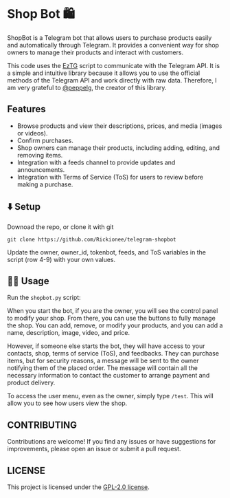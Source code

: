 # Shop Bot 🛍

ShopBot is a Telegram bot that allows users to purchase products easily and automatically through Telegram. It provides a convenient way for shop owners to manage their products and interact with customers.

This code uses the [EzTG](https://github.com/peppelg/EzTG) script to communicate with the Telegram API. It is a simple and intuitive library because it allows you to use the official methods of the Telegram API and work directly with raw data.
Therefore, I am very grateful to [@peppelg](https://github.com/peppelg), the creator of this library.

## Features

- Browse products and view their descriptions, prices, and media (images or videos).
- Confirm purchases.
- Shop owners can manage their products, including adding, editing, and removing items.
- Integration with a feeds channel to provide updates and announcements.
- Integration with Terms of Service (ToS) for users to review before making a purchase.

## ⬇️ Setup

Downoad the repo, or clone it with git

`git clone https://github.com/Rickionee/telegram-shopbot`

Update the owner, owner_id, tokenbot, feeds, and ToS variables in the script (row 4-9) with your own values.

## 🏃‍♂️ Usage
Run the `shopbot.py` script:

When you start the bot, if you are the owner, you will see the control panel to modify your shop. From there, you can use the buttons to fully manage the shop. You can add, remove, or modify your products, and you can add a name, description, image, video, and price.

However, if someone else starts the bot, they will have access to your contacts, shop, terms of service (ToS), and feedbacks. They can purchase items, but for security reasons, a message will be sent to the owner notifying them of the placed order. The message will contain all the necessary information to contact the customer to arrange payment and product delivery.

To access the user menu, even as the owner, simply type `/test`. This will allow you to see how users view the shop.

## CONTRIBUTING
Contributions are welcome! If you find any issues or have suggestions for improvements, please open an issue or submit a pull request.

## LICENSE
This project is licensed under the [GPL-2.0 license](https://www.gnu.org/licenses/old-licenses/gpl-2.0.txt).
